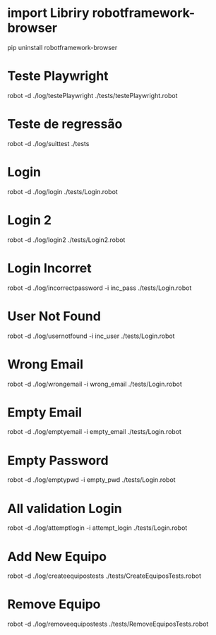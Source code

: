 # import Libriry robotframework-browser
pip uninstall robotframework-browser

# Teste Playwright
robot -d ./log/testePlaywright ./tests/testePlaywright.robot

# Teste de regressão
robot -d ./log/suittest ./tests

# Login
robot -d ./log/login ./tests/Login.robot

# Login 2
robot -d ./log/login2 ./tests/Login2.robot

# Login Incorret
robot -d ./log/incorrectpassword -i inc_pass ./tests/Login.robot

# User Not Found
robot -d ./log/usernotfound -i inc_user ./tests/Login.robot

# Wrong Email
robot -d ./log/wrongemail -i wrong_email ./tests/Login.robot

# Empty Email
robot -d ./log/emptyemail -i empty_email ./tests/Login.robot

# Empty Password
robot -d ./log/emptypwd -i empty_pwd ./tests/Login.robot

# All validation Login
robot -d ./log/attemptlogin -i attempt_login ./tests/Login.robot

# Add New Equipo
robot -d ./log/createequipostests ./tests/CreateEquiposTests.robot

# Remove Equipo
robot -d ./log/removeequipostests ./tests/RemoveEquiposTests.robot